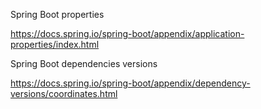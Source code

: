 



Spring Boot properties

https://docs.spring.io/spring-boot/appendix/application-properties/index.html


Spring Boot dependencies versions

https://docs.spring.io/spring-boot/appendix/dependency-versions/coordinates.html